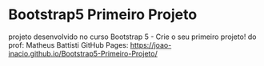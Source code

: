 # Bootstrap5 Primeiro Projeto
 projeto desenvolvido no curso Bootstrap 5 - Crie o seu primeiro projeto! do prof: Matheus Battisti
 GitHub Pages: https://joao-inacio.github.io/Bootstrap5-Primeiro-Projeto/
